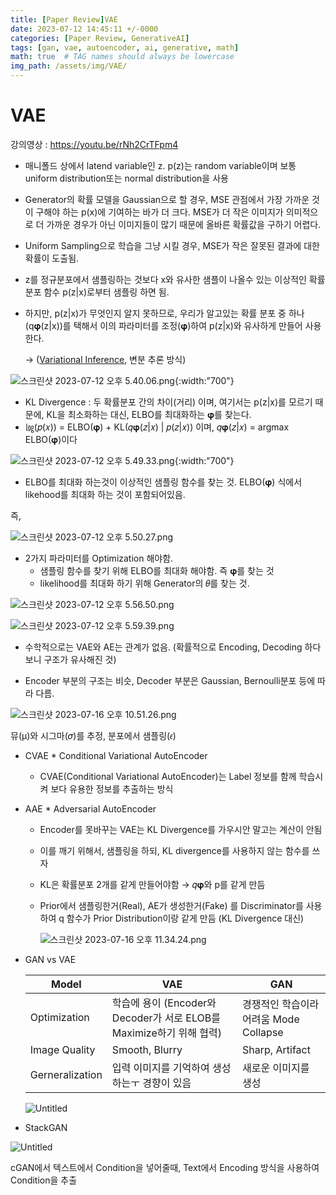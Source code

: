 ```yaml
---
title: [Paper Review]VAE
date: 2023-07-12 14:45:11 +/-0000
categories: [Paper Review, GenerativeAI]
tags: [gan, vae, autoencoder, ai, generative, math]   
math: true  # TAG names should always be lowercase
img_path: /assets/img/VAE/
---
```


# VAE

강의영상 : https://youtu.be/rNh2CrTFpm4

* 매니폴드 상에서 latend variable인 z. p(z)는 random variable이며 보통 uniform distribution또는 normal distribution을 사용

* Generator의 확률 모델을 Gaussian으로 할 경우, MSE 관점에서 가장 가까운 것이 구해야 하는 p(x)에 기여하는 바가 더 크다. MSE가 더 작은 이미지가 의미적으로 더 가까운 경우가 아닌 이미지들이 많기 때문에 올바른 확률값을 구하기 어렵다.

* Uniform Sampling으로 학습을 그냥 시킬 경우, MSE가 작은 잘못된 결과에 대한 확률이 도출됨.

* z를 정규분포에서 샘플링하는 것보다 x와 유사한 샘플이 나올수 있는 이상적인 확률분포 함수 p(z|x)로부터 샘플링 하면 됨. 
* 하지만, p(z|x)가 무엇인지 알지 못하므로, 우리가 알고있는 확률 분포 중 하나(q𝛗(z|x))를 택해서 이의 파라미터를 조정(𝛗)하여 p(z\|x)와 유사하게 만들어 사용한다. 
  
    -> ([Variational Inference](https://ratsgo.github.io/generative%20model/2017/12/19/vi/), 변분 추론 방식)

![스크린샷 2023-07-12 오후 5.40.06.png](Relationship.png){:width:"700"}


* KL Divergence : 두 확률분포 간의 차이(거리) 이며, 여기서는 p(z|x)를 모르기 때문에, KL을 최소화하는 대신, ELBO를 최대화하는 𝛗를 찾는다.
* ㏒(𝑝(𝑥)) = ELBO(𝛗) + KL(𝑞𝛗(𝑧|𝑥) | 𝑝(𝑧|𝑥)) 이며, 𝑞𝛗(𝑧|𝑥) = argmax ELBO(𝛗)이다
  

![스크린샷 2023-07-12 오후 5.49.33.png](ELBO.png){:width:"700"}
    
* ELBO를 최대화 하는것이 이상적인 샘플링 함수를 찾는 것. ELBO(𝛗) 식에서 likehood를 최대화 하는 것이 포함되어있음.

즉, 

![스크린샷 2023-07-12 오후 5.50.27.png](%E1%84%89%E1%85%B3%E1%84%8F%E1%85%B3%E1%84%85%E1%85%B5%E1%86%AB%E1%84%89%E1%85%A3%E1%86%BA_2023-07-12_%E1%84%8B%E1%85%A9%E1%84%92%E1%85%AE_5.50.27.png)

* 2가지 파라미터를 Optimization 해야함.
    * 샘플링 함수를 찾기 위해 ELBO를 최대화 해야함. 즉 𝛗를 찾는 것
    * likelihood를 최대화 하기 위해 Generator의 𝜃를 찾는 것.

![스크린샷 2023-07-12 오후 5.56.50.png](%E1%84%89%E1%85%B3%E1%84%8F%E1%85%B3%E1%84%85%E1%85%B5%E1%86%AB%E1%84%89%E1%85%A3%E1%86%BA_2023-07-12_%E1%84%8B%E1%85%A9%E1%84%92%E1%85%AE_5.56.50.png)

![스크린샷 2023-07-12 오후 5.59.39.png](%E1%84%89%E1%85%B3%E1%84%8F%E1%85%B3%E1%84%85%E1%85%B5%E1%86%AB%E1%84%89%E1%85%A3%E1%86%BA_2023-07-12_%E1%84%8B%E1%85%A9%E1%84%92%E1%85%AE_5.59.39.png)

* 수학적으로는 VAE와 AE는 관계가 없음. (확률적으로 Encoding, Decoding 하다보니 구조가 유사해진 것)

* Encoder 부분의 구조는 비슷, Decoder 부분은 Gaussian, Bernoulli분포 등에 따라 다름.

![스크린샷 2023-07-16 오후 10.51.26.png](%E1%84%89%E1%85%B3%E1%84%8F%E1%85%B3%E1%84%85%E1%85%B5%E1%86%AB%E1%84%89%E1%85%A3%E1%86%BA_2023-07-16_%E1%84%8B%E1%85%A9%E1%84%92%E1%85%AE_10.51.26.png)

뮤(μ)와 시그마(𝜎)를 추정, 분포에서 샘플링(𝜖)

* CVAE * Conditional Variational AutoEncoder
    * CVAE(Conditional Variational AutoEncoder)는 Label 정보를 함께 학습시켜 보다 유용한 정보를 추출하는 방식

* AAE * Adversarial AutoEncoder
    * Encoder를 못바꾸는 VAE는 KL Divergence를 가우시안 말고는 계산이 안됨
    * 이를 깨기 위해서, 샘플링을 하되, KL divergence를 사용하지 않는 함수를 쓰자
    * KL은 확률분포 2개를 같게 만들어야함 → 𝑞𝛗와 p를 같게 만듬
    * Prior에서 샘플링한거(Real), AE가 생성한거(Fake) 를 Discriminator를 사용하여 q 함수가 Prior Distribution이랑 같게 만듬 (KL Divergence 대신)
      
        ![스크린샷 2023-07-16 오후 11.34.24.png](%E1%84%89%E1%85%B3%E1%84%8F%E1%85%B3%E1%84%85%E1%85%B5%E1%86%AB%E1%84%89%E1%85%A3%E1%86%BA_2023-07-16_%E1%84%8B%E1%85%A9%E1%84%92%E1%85%AE_11.34.24.png)
    
* GAN vs VAE
  
  
    | Model | VAE | GAN |
    | --- | --- | --- |
    | Optimization | 학습에 용이 (Encoder와 Decoder가 서로 ELOB를 Maximize하기 위해 협력)| 경쟁적인 학습이라 어려움 Mode Collapse |
    | Image Quality | Smooth, Blurry | Sharp, Artifact |
    | Gerneralization | 입력 이미지를 기억하여 생성하는ㅜ   경향이 있음 | 새로운 이미지를 생성 |
    
    ![Untitled](Untitled.png)
    
* StackGAN

![Untitled](Untitled%201.png)

cGAN에서 텍스트에서 Condition을 넣어줄때, Text에서 Encoding 방식을 사용하여 Condition을 추출